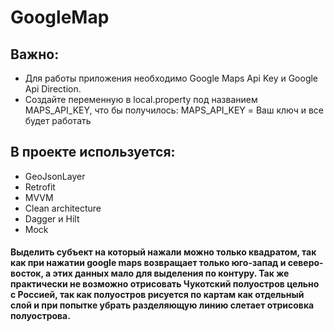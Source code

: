 # GoogleMap
## Важно:
- Для работы приложения необходимо Google Maps Api Key и Google Api Direction.
- Создайте переменную в local.property под названием MAPS_API_KEY, что бы получилось: MAPS_API_KEY = Ваш ключ и все будет работать
## В проекте используется:
- GeoJsonLayer
- Retrofit
- MVVM
- Clean architecture
- Dagger и Hilt
- Mock
#### Выделить субъект на который нажали можно только квадратом, так как при нажатии google maps возвращает только юго-запад и северо-восток, а этих данных мало для выделения по контуру. Так же практически не возможно отрисовать Чукотский полуостров цельно с Россией, так как полуостров рисуется по картам как отдельный слой и при попытке убрать разделяющую линию слетает отрисовка полуострова. 
